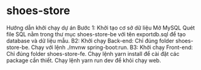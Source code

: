 # shoes-store
Hướng dẫn khởi chạy dự án
Bước 1: Khởi tạo cơ sở dữ liệu
Mở MySQL
Quét file SQL nằm trong thư mục shoes-store-be với tên exportdb.sql để tạo database và dữ liệu mẫu.
B2: Khởi chạy Back-end:
    Chỉ đúng folder shoes-store-be.
    Chạy với lệnh ./mvnw spring-boot:run.
B3: Khởi chạy Front-end:
    Chỉ đúng folder shoes-store-fe.
    Chạy lệnh yarn install để cài đặt các package cần thiết.
    Chạy lệnh yarn run dev để khỏi chạy web.